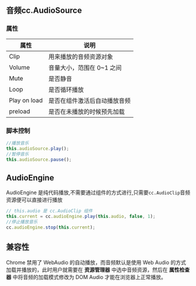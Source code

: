 ## 音频cc.AudioSource

### 属性

| 属性         | 说明                         |
| ------------ | ---------------------------- |
| Clip         | 用来播放的音频资源对象       |
| Volume       | 音量大小，范围在 0~1 之间    |
| Mute         | 是否静音                     |
| Loop         | 是否循环播放                 |
| Play on load | 是否在组件激活后自动播放音频 |
| preload      | 是否在未播放的时候预先加载   |

### 脚本控制

```js
//播放音乐
this.audioSource.play();
//暂停音乐
this.audioSource.pause();
```

## AudioEngine

AudioEngine 是纯代码播放,不需要通过组件的方式进行,只需要`cc.AudioClip`音频资源便可以直接进行播放

```js
// this.audio 是 cc.AudioClip 组件
this.current = cc.audioEngine.play(this.audio, false, 1);
//停止播放音乐
cc.audioEngine.stop(this.current);
```

## 兼容性

Chrome 禁用了 WebAudio 的自动播放，而音频默认是使用 Web Audio 的方式加载并播放的，此时用户就需要在 **资源管理器** 中选中音频资源，然后在 **属性检查器** 中将音频的加载模式修改为 DOM Audio 才能在浏览器上正常播放。